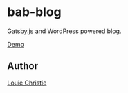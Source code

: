 # bab-blog

Gatsby.js and WordPress powered blog.

[Demo](https://www.louiechristie.com/blog/)

## Author

[Louie Christie](https://www.louiechristie.com)
